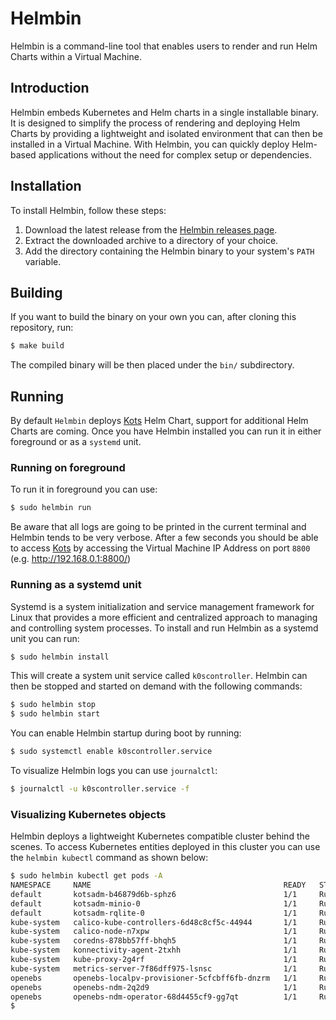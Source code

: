 # Helmbin

Helmbin is a command-line tool that enables users to render and run Helm Charts within a Virtual Machine.

## Introduction

Helmbin embeds Kubernetes and Helm charts in a single installable binary. It is designed to simplify the process of rendering and deploying Helm Charts by providing a lightweight and isolated environment that can then be installed in a Virtual Machine. With Helmbin, you can quickly deploy Helm-based applications without the need for complex setup or dependencies.

## Installation

To install Helmbin, follow these steps:

1. Download the latest release from the [Helmbin releases page](https://github.com/replicatedhq/helmbin/releases).
2. Extract the downloaded archive to a directory of your choice.
3. Add the directory containing the Helmbin binary to your system's `PATH` variable.

## Building

If you want to build the binary on your own you can, after cloning this repository, run:

```bash
$ make build
```

The compiled binary will be then placed under the `bin/` subdirectory.

## Running

By default `Helmbin` deploys [Kots](https://kots.io/) Helm Chart, support for additional Helm Charts are coming. Once you have Helmbin installed you can run it in either foreground or as a `systemd` unit.

### Running on foreground

To run it in foreground you can use:

```bash
$ sudo helmbin run
```

Be aware that all logs are going to be printed in the current terminal and Helmbin tends to be very verbose. After a few seconds you should be able to access [Kots](https://kots.io/) by accessing the Virtual Machine IP Address on port `8800` (e.g. http://192.168.0.1:8800/)

### Running as a systemd unit

Systemd is a system initialization and service management framework for Linux that provides a more efficient and centralized approach to managing and controlling system processes. To install and run Helmbin as a systemd unit you can run:

```bash
$ sudo helmbin install
```

This will create a system unit service called `k0scontroller`. Helmbin can then be stopped and started on demand with the following commands:

```bash
$ sudo helmbin stop
$ sudo helmbin start
```

You can enable Helmbin startup during boot by running:

```bash
$ sudo systemctl enable k0scontroller.service
```

To visualize Helmbin logs you can use `journalctl`:

```bash
$ journalctl -u k0scontroller.service -f
```

### Visualizing Kubernetes objects

Helmbin deploys a lightweight Kubernetes compatible cluster behind the scenes. To access Kubernetes entities deployed in this cluster you can use the `helmbin kubectl` command as shown below:

```bash
$ sudo helmbin kubectl get pods -A
NAMESPACE     NAME                                           READY   STATUS    RESTARTS      AGE
default       kotsadm-b46879d6b-sphz6                        1/1     Running   0             21h
default       kotsadm-minio-0                                1/1     Running   0             21h
default       kotsadm-rqlite-0                               1/1     Running   0             21h
kube-system   calico-kube-controllers-6d48c8cf5c-44944       1/1     Running   0             21h
kube-system   calico-node-n7xpw                              1/1     Running   0             21h
kube-system   coredns-878bb57ff-bhqh5                        1/1     Running   0             21h
kube-system   konnectivity-agent-2txhh                       1/1     Running   0             21h
kube-system   kube-proxy-2g4rf                               1/1     Running   0             21h
kube-system   metrics-server-7f86dff975-lsnsc                1/1     Running   0             21h
openebs       openebs-localpv-provisioner-5cfcbff6fb-dnzrm   1/1     Running   0             21h
openebs       openebs-ndm-2q2d9                              1/1     Running   0             21h
openebs       openebs-ndm-operator-68d4455cf9-gg7qt          1/1     Running   0             21h
$
```
